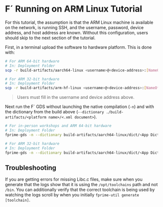 # F´ Running on ARM Linux Tutorial

For this tutorial, the assumption is that the ARM Linux machine is available on the network, is running SSH, and the username, password, device address, and host address are known. Without this configuration, users should skip to the next section of the tutorial.

First, in a terminal upload the software to hardware platform. This is done with:

```sh
# For ARM 64-bit hardware
# In: Deployment Folder
scp -r build-artifacts/aarch64-linux <username>@<device-address>:[NameOfBinary]

# For ARM 32-bit hardware
# In: Deployment Folder
scp -r build-artifacts/arm-hf-linux <username>@<device-address>:[NameOfBinary]
```
> Users must fill in the username and device address above.

Next run the F´ GDS without launching the native compilation (`-n`) and with the 
dictionary from the build above (`--dictionary ./build-artifacts/<platform name>/<.xml document>`).

```sh
# For in-person workshops and ARM 64-bit hardware
# In: Deployment Folder
fprime-gds -n --dictionary build-artifacts/aarch64-linux/dict/<App Dictionary>.xml

# For ARM 32-bit hardware
# In: Deployment Folder
fprime-gds -n --dictionary build-artifacts/aarch64-linux/dict/<App Dictionary>.xml
```

## Troubleshooting

If you are getting errors for missing Libc.c files, make sure when you generate 
that the logs show that it is using the `/opt/toolchains` path and not `/bin`. 
You can additionally verify that the correct toolchain is being used by watching
the logs scroll by when you initially `fprime-util generate [toolchain]`.